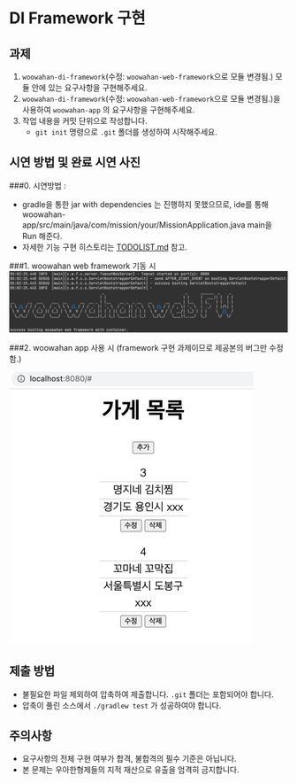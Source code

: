 # DI Framework 구현

## 과제

1. `woowahan-di-framework`(수정: `woowahan-web-framework`으로 모듈 변경됨.) 모듈 안에 있는 요구사항을 구현해주세요.
2. `woowahan-di-framework`(수정: `woowahan-web-framework`으로 모듈 변경됨.)을 사용하여 `woowahan-app` 의 요구사항을 구현해주세요. 
3. 작업 내용을 커밋 단위으로 작성합니다.
    - `git init` 명령으로 `.git` 폴더를 생성하여 시작해주세요.

## 시연 방법 및 완료 시연 사진

###0. 시연방법 :
 * gradle을 통한 jar with dependencies 는 진행하지 못했으므로, ide를 통해 woowahan-app/src/main/java/com/mission/your/MissionApplication.java main을 Run 해준다.
 * 자세한 기능 구현 히스토리는 [TODOLIST.md](TODOLIST.md) 참고.

###1. woowahan web framework 기동 시
![bootingSuccessImg.png](bootingSuccessImg.png)
   
###2. woowahan app 사용 시 (framework 구현 과제이므로 제공본의 버그만 수정함.)

![bootingAppAndUsingImg.png](bootingAppAndUsingImg.png)


## 제출 방법

- 불필요한 파일 제외하여 압축하여 제출합니다. `.git` 폴더는 포함되어야 합니다.
- 압축이 풀린 소스에서 `./gradlew test` 가 성공하여야 합니다.

## 주의사항

- 요구사항의 전체 구현 여부가 합격, 불합격의 필수 기준은 아닙니다.
- 본 문제는 우아한형제들의 지적 재산으로 유출을 엄격히 금지합니다.